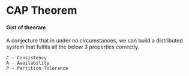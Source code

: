 # CAP Theorem

#### Gist of theoram
A conjecture that in under no circumstances, we can build a distributed system that fulfils all the below 3 properties correctly.

```
C - Consistency
A - Availability
P - Partition Tolerance
```
